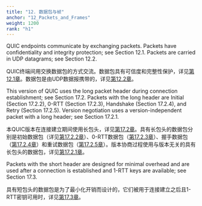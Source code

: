 ```yaml
---
title: "12. 数据包与帧"
anchor: "12_Packets_and_Frames"
weight: 1200
rank: "h1"
---
```


QUIC endpoints communicate by exchanging packets. Packets have confidentiality and integrity protection; see Section 12.1. Packets are carried in UDP datagrams; see Section 12.2.

QUIC终端间用交换数据包的方式交流。数据包具有可信度和完整性保护，详见[第12.1章]()。数据包是由UDP数据报携带的，详见[第12.2章]()。

This version of QUIC uses the long packet header during connection establishment; see Section 17.2. Packets with the long header are Initial (Section 17.2.2), 0-RTT (Section 17.2.3), Handshake (Section 17.2.4), and Retry (Section 17.2.5). Version negotiation uses a version-independent packet with a long header; see Section 17.2.1.

本QUIC版本在连接建立期间使用长包头，详见[第17.2章]()。具有长包头的数据包分别是初始数据包（详见[第17.2.2章]()）、0-RTT数据包（[第17.2.3章]()）、握手数据包（[第17.2.4章]()）和重试数据包（[第17.2.5章]()）。版本协商过程使用与版本无关的具有长包头的数据包，详见[第17.2.1章]()。

Packets with the short header are designed for minimal overhead and are used after a connection is established and 1-RTT keys are available; see Section 17.3.

具有短包头的数据包是为了最小化开销而设计的，它们被用于连接建立之后且1-RTT密钥可用时，详见[第17.3章]()。
